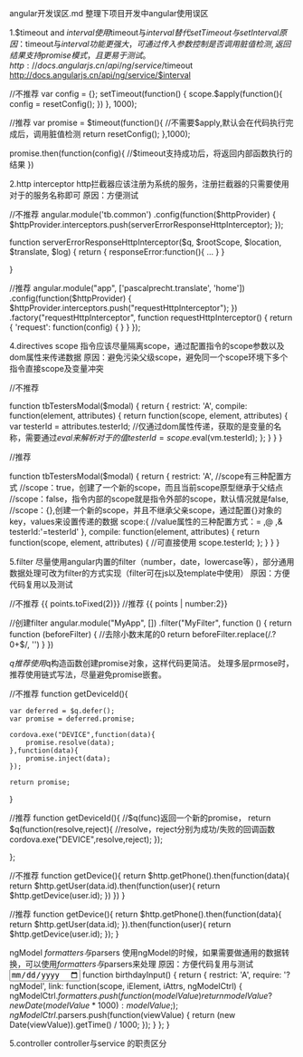 angular开发误区.md
整理下项目开发中angular使用误区

1.$timeout and $interval
使用$timeout与$interval替代 setTimeout与setInterval
原因：$timeout与$interval功能更强大，可通过传入参数控制是否调用脏值检测,返回结果支持promise模式，且更易于测试。
http://docs.angularjs.cn/api/ng/service/$timeout
http://docs.angularjs.cn/api/ng/service/$interval

//不推荐
var config = {};
 setTimeout(function() {
     scope.$apply(function(){
     	config = resetConfig();
     })
 }, 1000);

//推荐
 var promise = $timeout(function(){
 	//不需要$apply,默认会在代码执行完成后，调用脏值检测
 	return resetConfig();
 },1000);

 promise.then(function(config){
 	//$timeout支持成功后，将返回内部函数执行的结果
 })


2.http interceptor
http拦截器应该注册为系统的服务，注册拦截器的只需要使用对于的服务名称即可
原因：方便测试

//不推荐
angular.module('tb.common')
        .config(function($httpProvider) {
        	$httpProvider.interceptors.push(serverErrorResponseHttpInterceptor);
        });

 function serverErrorResponseHttpInterceptor($q, $rootScope, $location, $translate, $log) {
 	return {
 		responseError:function(){
 			...
 		}
 	}

 }

//推荐
angular.module("app", ['pascalprecht.translate', 'home'])
        .config(function($httpProvider) {
            $httpProvider.interceptors.push("requestHttpInterceptor");
        })
        .factory("requestHttpInterceptor", function requestHttpInterceptor() {
            return {
                'request': function(config) {
                }
            }
        });

4.directives scope
指令应该尽量隔离scope，通过配置指令的scope参数以及dom属性来传递数据
原因：避免污染父级scope，避免同一个scope环境下多个指令直接scope及变量冲突

//不推荐
<div tb-tester-model tester-id="vm.testerId"></div>

function tbTestersModal($modal) {
         return {
             restrict: 'A',
             compile: function(element, attributes) {
                 return function(scope, element, attributes) {
                 	var testerId = attributes.testerId;
                 	//仅通过dom属性传递，获取的是变量的名称，需要通过$eval来解析对于的值
                 	testerId = scope.$eval(vm.testerId);
                 };
             }
        }
}

//推荐
<div tb-tester-model tester-id="vm.testerId"></div>
function tbTestersModal($modal) {
         return {
             restrict: 'A',
             //scope有三种配置方式
             //scope：true，创建了一个新的scope，而且当前scope原型继承于父结点
             //scope：false，指令内部的scope就是指令外部的scope，默认情况就是false,
             //scope：{},创建一个新的scope，并且不继承父亲scope，通过配置{}对象的key，values来设置传递的数据
             scope:{
             	//value属性的三种配置方式：= ,@ ,&
             	testerId:'=testerId'
         	 },
             compile: function(element, attributes) {
                 return function(scope, element, attributes) {
                 	//可直接使用
                 	scope.testerId;
                 };
             }
        }
}

5.filter
尽量使用angular内置的filter（number，date，lowercase等），部分通用数据处理可改为filter的方式实现（filter可在js以及template中使用）
原因：方便代码复用以及测试

//不推荐
{{ points.toFixed(2)}}
//推荐
{{ points | number:2}}

//创建filter
angular.module("MyApp", [])
    .filter("MyFilter", function () { 
    return function (beforeFilter) {
    	//去除小数末尾的0
        return beforeFilter.replace(/\.?0+$/, '')
    }
})

$q
推荐使用$q构造函数创建promise对象，这样代码更简洁。
处理多层prmose时，推荐使用链式写法，尽量避免promise嵌套。

//不推荐
function getDeviceId(){

	var deferred = $q.defer();
	var promise = deferred.promise;

	cordova.exe("DEVICE",function(data){
		promise.resolve(data);
	},function(data){
		promise.inject(data);
	});

	return promise;
}

//推荐
function getDeviceId(){
	//$q(func)返回一个新的promise，
	return $q(function(resolve,reject){
		//resolve，reject分别为成功/失败的回调函数
		cordova.exe("DEVICE",resolve,reject);
	});

};


//不推荐
function getDevice(){
	return $http.getPhone().then(function(data){
		return $http.getUser(data.id).then(function(user){
			return $http.getDevice(user.id);
		})
	})
}

//推荐
function getDevice(){
	return $http.getPhone().then(function(data){
		return $http.getUser(data.id);
	}).then(function(user){
		return $http.getDevice(user.id);
	});
}

ngModel $formatters与$parsers
使用ngModel的时候，如果需要做通用的数据转换，可以使用$formatters与$parsers来处理
原因：方便代码复用与测试
<input  class="birthday-input" type="date" ng-model="vm.profile.birthday" birthday-input ng-change="vm.onProfileChange('birthday')">
function birthdayInput() {
        return {
            restrict: 'A',
            require: '?ngModel',
            link: function(scope, iElement, iAttrs, ngModelCtrl) {
                ngModelCtrl.$formatters.push(function(modelValue) {
                    return modelValue ? new Date(modelValue * 1000) : modelValue;
                });
                ngModelCtrl.$parsers.push(function(viewValue) {
                    return (new Date(viewValue)).getTime() / 1000;
                });
            }
        };
    }




5.controller
controller与service 的职责区分


